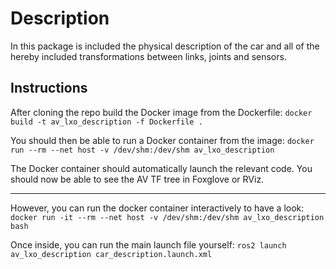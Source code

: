 # Description

In this package is included the physical description of the car and all of the hereby included transformations between links, joints and sensors.

## Instructions

After cloning the repo build the Docker image from the Dockerfile:
`docker build -t av_lxo_description -f Dockerfile .`

You should then be able to run a Docker container from the image:
`docker run --rm --net host -v /dev/shm:/dev/shm av_lxo_description`

The Docker container should automatically launch the relevant code.
You should now be able to see the AV TF tree in Foxglove or RViz.

---

However, you can run the docker container interactively to have a look:
`docker run -it --rm --net host -v /dev/shm:/dev/shm av_lxo_description bash`

Once inside, you can run the main launch file yourself:
`ros2 launch av_lxo_description car_description.launch.xml`
